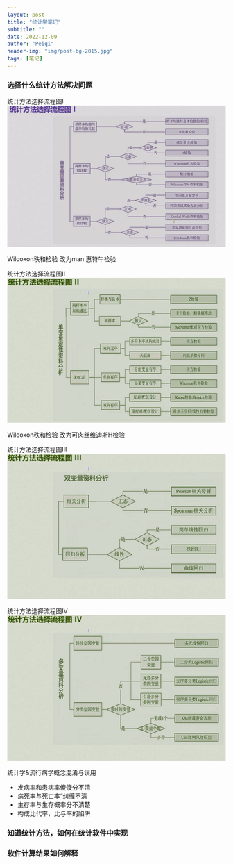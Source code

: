 ```yaml
---
layout: post
title: "统计学笔记"
subtitle: ""
date: 2022-12-09
author: "Peiqi"
header-img: "img/post-bg-2015.jpg"
tags: [笔记]
---
```


### 选择什么统计方法解决问题

统计方法选择流程图Ⅰ
![](/img/in-post/statistics/statistics-1.jpg)

Wilcoxon秩和检验 改为man 惠特牛检验






统计方法选择流程图Ⅱ
![](/img/in-post/statistics/statistics-2.jpg)

Wilcoxon秩和检验 改为可肉丝维迪斯H检验


统计方法选择流程图Ⅲ
![](/img/in-post/statistics/statistics-3.jpg)

统计方法选择流程图Ⅳ
![](/img/in-post/statistics/statistics-4.jpg)


统计学&流行病学概念混淆与误用
- 发病率和患病率傻傻分不清
- 病死率与死亡率“纠缠不清
- 生存率与生存概率分不清楚
-   构成比代率，比与率的陷阱


### 知道统计方法，如何在统计软件中实现

### 软件计算结果如何解释

